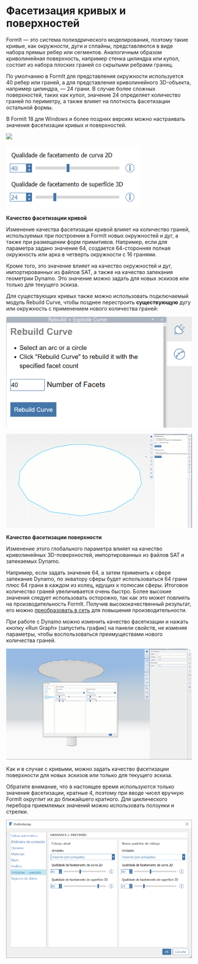 # Фасетизация кривых и поверхностей

FormIt — это система полиэдрического моделирования, поэтому такие кривые, как окружности, дуги и сплайны, представляются в виде набора прямых ребер или сегментов. Аналогичным образом криволинейная поверхность, например стенка цилиндра или купол, состоит из набора плоских граней со скрытыми ребрами границ.

По умолчанию в FormIt для представления окружности используется 40 ребер или граней, а для представления криволинейного 3D-объекта, например цилиндра, — 24 грани. В случае более сложных поверхностей, таких как купол, значение 24 определяет количество граней по периметру, а также влияет на плотность фасетизации остальной формы.

В FormIt 18 для Windows и более поздних версиях можно настраивать значения фасетизации кривых и поверхностей.

![](../.gitbook/assets/faceting\_planter.gif)

![](../.gitbook/assets/faceting.png)

**Качество фасетизации кривой**

Изменение качества фасетизации кривой влияет на количество граней, используемых при построении в FormIt новых окружностей и дуг, а также при размещении форм примитивов. Например, если для параметра задано значение 64, создается 64-сторонняя полная окружность или арка в четверть окружности с 16 гранями.

Кроме того, это значение влияет на качество окружностей и дуг, импортированных из файлов SAT, а также на качество запекания геометрии Dynamo. Это значение можно задать для новых эскизов или только для текущего эскиза.

Для существующих кривых также можно использовать подключаемый модуль Rebuild Curve, чтобы позднее перестроить **существующую** дугу или окружность с применением нового количества граней:

![](<../.gitbook/assets/screen-shot-2020-01-10-at-1.20.53-pm (1).png>)

![](<../.gitbook/assets/faceting_rebuild-curve (1).gif>)

**Качество фасетизации поверхности**

Изменение этого глобального параметра влияет на качество криволинейных 3D-поверхностей, импортированных из файлов SAT и запекаемых Dynamo.

Например, если задать значение 64, а затем применить к сфере запекание Dynamo, по экватору сферы будет использоваться 64 грани плюс 64 грани в каждом из колец, идущих к полюсам сферы. Итоговое количество граней увеличивается очень быстро. Более высокие значения следует использовать осторожно, так как это может повлиять на производительность FormIt. Получив высококачественный результат, его можно [преобразовать в сеть](meshes.md) для повышения производительности.

При работе с Dynamo можно изменить качество фасетизации и нажать кнопку «Run Graph» (запустить график) на панели свойств, не изменяя параметры, чтобы воспользоваться преимуществами нового количества граней.

![](<../.gitbook/assets/faceting_column (1).gif>)

Как и в случае с кривыми, можно задать качество фасетизации поверхности для новых эскизов или только для текущего эскиза.

Обратите внимание, что в настоящее время используются только значения фасетизации, кратные 4, поэтому при вводе чисел вручную FormIt округлит их до ближайшего кратного. Для циклического перебора приемлемых значений можно использовать ползунки и стрелки.

![](<../.gitbook/assets/units-+-precision (1).png>)
